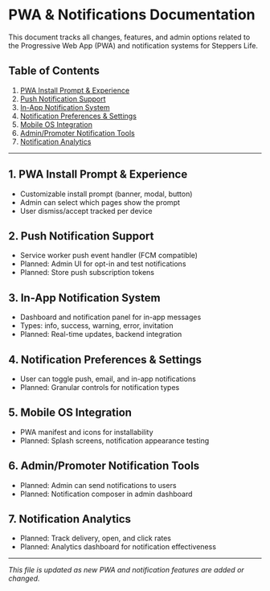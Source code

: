 # PWA & Notifications Documentation

This document tracks all changes, features, and admin options related to the Progressive Web App (PWA) and notification systems for Steppers Life.

## Table of Contents
1. [PWA Install Prompt & Experience](#pwa-install-prompt--experience)
2. [Push Notification Support](#push-notification-support)
3. [In-App Notification System](#in-app-notification-system)
4. [Notification Preferences & Settings](#notification-preferences--settings)
5. [Mobile OS Integration](#mobile-os-integration)
6. [Admin/Promoter Notification Tools](#adminpromoter-notification-tools)
7. [Notification Analytics](#notification-analytics)

---

## 1. PWA Install Prompt & Experience
- Customizable install prompt (banner, modal, button)
- Admin can select which pages show the prompt
- User dismiss/accept tracked per device

## 2. Push Notification Support
- Service worker push event handler (FCM compatible)
- Planned: Admin UI for opt-in and test notifications
- Planned: Store push subscription tokens

## 3. In-App Notification System
- Dashboard and notification panel for in-app messages
- Types: info, success, warning, error, invitation
- Planned: Real-time updates, backend integration

## 4. Notification Preferences & Settings
- User can toggle push, email, and in-app notifications
- Planned: Granular controls for notification types

## 5. Mobile OS Integration
- PWA manifest and icons for installability
- Planned: Splash screens, notification appearance testing

## 6. Admin/Promoter Notification Tools
- Planned: Admin can send notifications to users
- Planned: Notification composer in admin dashboard

## 7. Notification Analytics
- Planned: Track delivery, open, and click rates
- Planned: Analytics dashboard for notification effectiveness

---

*This file is updated as new PWA and notification features are added or changed.* 
